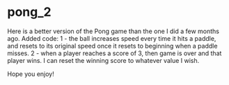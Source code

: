 # pong_2

Here is a better version of the Pong game than the one I did a few months ago.
Added code:
1 - the ball increases speed every time it hits a paddle, and resets to its original speed once it resets to beginning when a paddle misses.
2 - when a player reaches a score of 3, then game is over and that player wins. I can reset the winning score to whatever value I wish.

Hope you enjoy!
